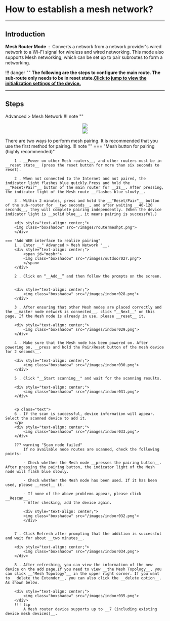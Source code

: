 # How to establish a mesh network?
---
## Introduction
__Mesh Router Mode__  :  Converts a network from a network provider's wired network to a Wi-Fi signal for wireless and wired networking. This mode also supports Mesh networking, which can be set up to pair subroutes to form a networking.

!!! danger ""
	__The following are the steps to configure the main route. The sub-route only needs to be in reset state.[Click to jump to view the initialization settings of the device.](/FAQ/586X3-A-First_time_setup/)__

---
## Steps
Advanced > Mesh Network
!!! note ""
	<div style="text-align: center;">
	<img class="boxshadow" src="/images/wireless007.png">
	</div>
	<div style="text-align: center;">
	<img class="boxshadow" src="/images/routermesh.png">
	</div>

There are two ways to perform mesh pairing. It is recommended that you use the first method for pairing.
!!! note ""
	=== "Mesh button for pairing (highly recommended)"

		1 . __Power on other Mesh routers__, and other routers must be in __reset state__ (press the reset button for more than six seconds to reset).

		2 . When not connected to the Internet and not paired, the indicator light flashes blue quickly.Press and hold the __"Reset/Pair"__ button of the main router for __2s__. After pressing, the indicator light of the Mesh route __flashes blue slowly__.

		3 . Within 2 minutes, press and hold the __"Reset/Pair"__ button of the sub-router for __two seconds__, and after waiting __40-120 seconds__, they will complete pairing independently. (When the device indicator light is __solid blue__, it means pairing is successful.)

		<div style="text-align: center;">
		<img class="boxshadow" src="/images/routermeshpt.png">
		</div>

	=== "Add WEB interface to realize pairing"
		1 . Enter __" Advanced > Mesh Network "__.	
		<div style="text-align: center;">
			<span id="meshr">
			<img class="boxshadow" src="/images/outdoor027.png">
			</span>
		</div>
			
		2 . Click on “__Add__” and then follow the prompts on the screen.


		<div style="text-align: center;">
			<img class="boxshadow" src="/images/indoor028.png">
		</div>

		3 . After ensuring that other Mesh nodes are placed correctly and the __master node network is connected__, click "__Next__" on this page. If the Mesh node is already in use, please __reset__ it.

		<div style="text-align: center;">
			<img class="boxshadow" src="/images/indoor029.png">
		</div>

		4 . Make sure that the Mesh node has been powered on. After powering on, __press and hold the Pair/Reset button of the mesh device for 2 seconds__.

		<div style="text-align: center;">
			<img class="boxshadow" src="/images/indoor030.png">
		</div>

		5 . Click "__Start scanning__" and wait for the scanning results.

		<div style="text-align: center;">
			<img class="boxshadow" src="/images/indoor031.png">
		</div>


		<p class="text">
		6 . If the scan is successful, device information will appear. Select the scanned device to add it.
		</p>
		<div style="text-align: center;">
			<img class="boxshadow" src="/images/indoor033.png">
		</div>

		??? warning "Scan node failed"
			If no available node routes are scanned, check the following points:
			
			- Check whether the Mesh node __presses the pairing button__. After pressing the pairing button, the indicator light of the Mesh node will flash blue slowly.
			
			- Check whether the Mesh node has been used. If it has been used, please __reset__ it.
			
			- If none of the above problems appear, please click __Rescan__.
			- After checking, add the device again.
			
			<div style="text-align: center;">
			<img class="boxshadow" src="/images/indoor032.png">
			</div>


		7 . Click Refresh after prompting that the addition is successful and wait for about __two minutes__.

		<div style="text-align: center;">
			<img class="boxshadow" src="/images/indoor034.png">
		</div>

		8 . After refreshing, you can view the information of the new device on the add page.If you need to view __the Mesh Topology__, you can click __"Mesh Topology"__ in the upper right corner. If you want to __delete the Extender__, you can also click the __delete option__. As shown below.

		<div style="text-align: center;">
			<img class="boxshadow" src="/images/indoor035.png">
		</div>
		!!! tip
			A Mesh router device supports up to __7 (including existing device mesh devices)__.


